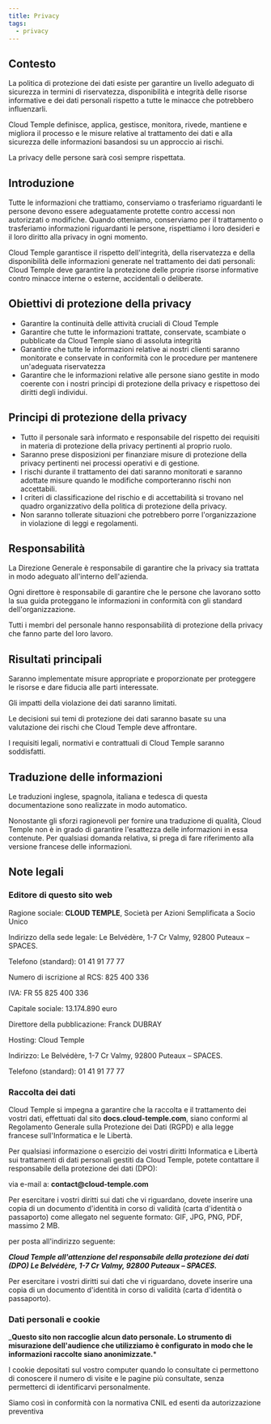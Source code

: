 ```yaml
---
title: Privacy
tags:
  - privacy
---
```



## Contesto

La politica di protezione dei dati esiste per garantire un livello adeguato di sicurezza in termini di riservatezza, disponibilità e integrità delle risorse informative e dei dati personali rispetto a tutte le minacce che potrebbero influenzarli.

Cloud Temple definisce, applica, gestisce, monitora, rivede, mantiene e migliora il processo e le misure relative al trattamento dei dati e alla sicurezza delle informazioni basandosi su un approccio ai rischi.

La privacy delle persone sarà così sempre rispettata.

## Introduzione

Tutte le informazioni che trattiamo, conserviamo o trasferiamo riguardanti le persone devono essere adeguatamente protette contro accessi non autorizzati o modifiche. Quando otteniamo, conserviamo per il trattamento o trasferiamo informazioni riguardanti le persone, rispettiamo i loro desideri e il loro diritto alla privacy in ogni momento.

Cloud Temple garantisce il rispetto dell'integrità, della riservatezza e della disponibilità delle informazioni generate nel trattamento dei dati personali: Cloud Temple deve garantire la protezione delle proprie risorse informative contro minacce interne o esterne, accidentali o deliberate.

## Obiettivi di protezione della privacy

- Garantire la continuità delle attività cruciali di Cloud Temple
- Garantire che tutte le informazioni trattate, conservate, scambiate o pubblicate da Cloud Temple siano di assoluta integrità
- Garantire che tutte le informazioni relative ai nostri clienti saranno monitorate e conservate in conformità con le procedure per mantenere un'adeguata riservatezza
- Garantire che le informazioni relative alle persone siano gestite in modo coerente con i nostri principi di protezione della privacy e rispettoso dei diritti degli individui.

## Principi di protezione della privacy

- Tutto il personale sarà informato e responsabile del rispetto dei requisiti in materia di protezione della privacy pertinenti al proprio ruolo.
- Saranno prese disposizioni per finanziare misure di protezione della privacy pertinenti nei processi operativi e di gestione.
- I rischi durante il trattamento dei dati saranno monitorati e saranno adottate misure quando le modifiche comporteranno rischi non accettabili.
- I criteri di classificazione del rischio e di accettabilità si trovano nel quadro organizzativo della politica di protezione della privacy.
- Non saranno tollerate situazioni che potrebbero porre l'organizzazione in violazione di leggi e regolamenti.

## Responsabilità

La Direzione Generale è responsabile di garantire che la privacy sia trattata in modo adeguato all'interno dell'azienda.

Ogni direttore è responsabile di garantire che le persone che lavorano sotto la sua guida proteggano le informazioni in conformità con gli standard dell'organizzazione.

Tutti i membri del personale hanno responsabilità di protezione della privacy che fanno parte del loro lavoro.

## Risultati principali

Saranno implementate misure appropriate e proporzionate per proteggere le risorse e dare fiducia alle parti interessate.

Gli impatti della violazione dei dati saranno limitati.

Le decisioni sui temi di protezione dei dati saranno basate su una valutazione dei rischi che Cloud Temple deve affrontare.

I requisiti legali, normativi e contrattuali di Cloud Temple saranno soddisfatti.

## Traduzione delle informazioni

Le traduzioni inglese, spagnola, italiana e tedesca di questa documentazione sono realizzate in modo automatico.

Nonostante gli sforzi ragionevoli per fornire una traduzione di qualità, Cloud Temple non è in grado di garantire l'esattezza delle informazioni in essa contenute.
Per qualsiasi domanda relativa, si prega di fare riferimento alla versione francese delle informazioni.

## Note legali

### Editore di questo sito web

Ragione sociale: __CLOUD TEMPLE__, Società per Azioni Semplificata a Socio Unico

Indirizzo della sede legale: Le Belvédère, 1-7 Cr Valmy, 92800 Puteaux – SPACES.

Telefono (standard): 01 41 91 77 77

Numero di iscrizione al RCS: 825 400 336

IVA: FR 55 825 400 336

Capitale sociale: 13.174.890 euro

Direttore della pubblicazione: Franck DUBRAY

Hosting: Cloud Temple

Indirizzo: Le Belvédère, 1-7 Cr Valmy, 92800 Puteaux – SPACES.

Telefono (standard): 01 41 91 77 77

### Raccolta dei dati

Cloud Temple si impegna a garantire che la raccolta e il trattamento dei vostri dati, effettuati dal sito __docs.cloud-temple.com__,
siano conformi al Regolamento Generale sulla Protezione dei Dati (RGPD) e alla legge francese sull'Informatica e le Libertà.

Per qualsiasi informazione o esercizio dei vostri diritti Informatica e Libertà sui trattamenti di dati personali
gestiti da Cloud Temple, potete contattare il responsabile della protezione dei dati (DPO):

via e-mail a: __contact@cloud-temple.com__

Per esercitare i vostri diritti sui dati che vi riguardano, dovete inserire una copia di un documento d'identità in corso di validità (carta d'identità o passaporto) come allegato nel seguente formato: GIF, JPG, PNG, PDF, massimo 2 MB.

per posta all'indirizzo seguente:

*__Cloud Temple all'attenzione del responsabile della protezione dei dati (DPO) Le Belvédère, 1-7 Cr Valmy, 92800 Puteaux – SPACES.__*

Per esercitare i vostri diritti sui dati che vi riguardano, dovete inserire una copia di un documento d'identità in corso di validità (carta d'identità o passaporto).

### Dati personali e cookie

___Questo sito non raccoglie alcun dato personale. Lo strumento di misurazione dell'audience che utilizziamo è configurato
in modo che le informazioni raccolte siano anonimizzate.__*

I cookie depositati sul vostro computer quando lo consultate ci permettono di conoscere il numero di visite e le pagine più consultate,
senza permetterci di identificarvi personalmente.

Siamo così in conformità con la normativa CNIL ed esenti da autorizzazione preventiva
